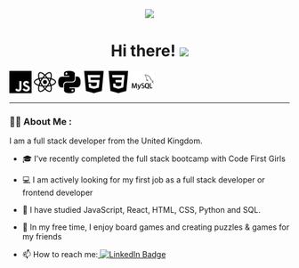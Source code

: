 <div id="header" align="center">
  <img src="output-onlinegiftools.gif" width="180"/>
  <h1>
    Hi there!
    <img src="https://media.giphy.com/media/hvRJCLFzcasrR4ia7z/giphy.gif" width="30px"/>
  </h1>
</div>

<div>
  <picture>
    <source width="40" height="40" media="(prefers-color-scheme: dark)" srcset="JS%20white.svg">
    <source width="40" height="40" media="(prefers-color-scheme: light)" srcset="javascript.svg">
    <img width="40" height="40" alt="JavaScript logo" src="javascript.svg">
  </picture>
  <picture>
    <source width="40" height="40" media="(prefers-color-scheme: dark)" srcset="React%20white.svg">
    <source width="40" height="40" media="(prefers-color-scheme: light)" srcset="react.svg">
    <img width="40" height="40" alt="React logo" src="react.svg">
  </picture>
  <picture>
    <source width="40" height="40" media="(prefers-color-scheme: dark)" srcset="Python%20white.svg">
    <source width="40" height="40" media="(prefers-color-scheme: light)" srcset="python.svg">
    <img width="40" height="40" alt="Python logo" src="python.svg">
  </picture>
  <picture>
    <source width="40" height="40" media="(prefers-color-scheme: dark)" srcset="HTML%20white.svg">
    <source width="40" height="40" media="(prefers-color-scheme: light)" srcset="html5.svg">
    <img width="40" height="40" alt="HTML 5 logo" src="html5.svg">
  </picture>
  <picture>
    <source width="40" height="40" media="(prefers-color-scheme: dark)" srcset="CSS%20white.svg">
    <source width="40" height="40" media="(prefers-color-scheme: light)" srcset="css3.svg">
    <img width="40" height="40" alt="CSS 3 logo" src="css3.svg">
  </picture>
  <picture>
    <source width="40" height="40" media="(prefers-color-scheme: dark)" srcset="MySQL%20white.svg">
    <source width="40" height="40" media="(prefers-color-scheme: light)" srcset="mysql.svg">
    <img width="40" height="40" alt="MySQL logo" src="mysql.svg">
  </picture>
</div>

---

### :woman_technologist: About Me :
I am a full stack developer from the United Kingdom.

- :mortar_board: I’ve recently completed the full stack bootcamp with Code First Girls
  
- :computer: I am actively looking for my first job as a full stack developer or frontend developer

- :seedling: I have studied JavaScript, React, HTML, CSS, Python and SQL. 

- :game_die: In my free time, I enjoy board games and creating puzzles & games for my friends

- :mailbox: How to reach me:<a href="https://www.linkedin.com/in/madeleine-alabaster/">
    <img src="https://img.shields.io/badge/LinkedIn-blue?style=for-the-badge&logo=linkedin&logoColor=white" alt="LinkedIn Badge"/>
  </a>
